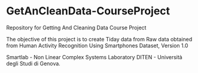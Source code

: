 # GetAnCleanData-CourseProject
Repository for Getting And Cleaning Data Course Project


The objective of this project is to create Tiday data from Raw data obtained from
Human Activity Recognition Using Smartphones Dataset, Version 1.0 

Smartlab - Non Linear Complex Systems Laboratory
DITEN - Università degli Studi di Genova.
